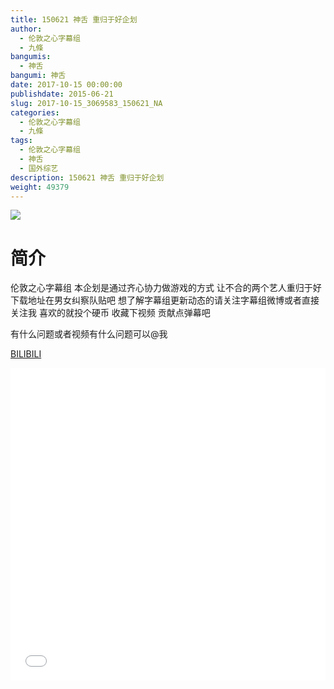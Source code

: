 ```yaml
---
title: 150621 神舌 重归于好企划
author: 
  - 伦敦之心字幕组
  - 九條
bangumis: 
  - 神舌
bangumi: 神舌
date: 2017-10-15 00:00:00
publishdate: 2015-06-21
slug: 2017-10-15_3069583_150621_NA
categories: 
  - 伦敦之心字幕组
  - 九條
tags: 
  - 伦敦之心字幕组
  - 神舌
  - 国外综艺
description: 150621 神舌 重归于好企划
weight: 49379
---
```


![](https://i.imgur.com/qMjt0TX.jpg)

# 简介  
伦敦之心字幕组 本企划是通过齐心协力做游戏的方式 让不合的两个艺人重归于好 下载地址在男女纠察队贴吧 想了解字幕组更新动态的请关注字幕组微博或者直接关注我 喜欢的就投个硬币 收藏下视频 贡献点弹幕吧
有什么问题或者视频有什么问题可以@我

  [BILIBILI](https://www.bilibili.com/video/av3069583/)


  <iframe src="//www.bilibili.com/html/html5player.html?cid=4820902&aid=3069583" width="100%" height="500" frameborder="0" allowfullscreen="allowfullscreen"></iframe>

